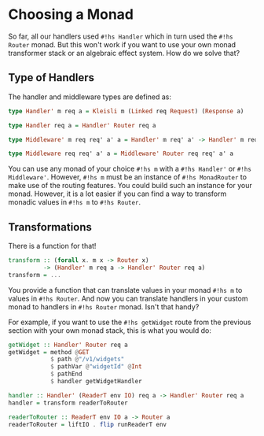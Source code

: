 # Choosing a Monad
So far, all our handlers used `#!hs Handler` which in turn used the `#!hs Router` monad. But this won't work if you want
to use your own monad transformer stack or an algebraic effect system. How do we solve that?

## Type of Handlers
The handler and middleware types are defined as:

```hs
type Handler' m req a = Kleisli m (Linked req Request) (Response a)

type Handler req a = Handler' Router req a

type Middleware' m req req' a' a = Handler' m req' a' -> Handler' m req a

type Middleware req req' a' a = Middleware' Router req req' a' a
```

You can use any monad of your choice `#!hs m` with a `#!hs Handler'` or `#!hs Middleware'`. However, `#!hs m` must be an
instance of `#!hs MonadRouter` to make use of the routing features. You could build such an instance for your
monad. However, it is a lot easier if you can find a way to transform monadic values in `#!hs m` to `#!hs Router`.

## Transformations
There is a function for that!

```hs
transform :: (forall x. m x -> Router x)
          -> (Handler' m req a -> Handler' Router req a)
transform = ...
```

You provide a function that can translate values in your monad `#!hs m` to values in `#!hs Router`. And now you can
translate handlers in your custom monad to handlers in `#!hs Router` monad. Isn't that handy?

For example, if you want to use the `#!hs getWidget` route from the previous section with your own monad stack, this is
what you would do:

```hs
getWidget :: Handler' Router req a
getWidget = method @GET
            $ path @"/v1/widgets"
            $ pathVar @"widgetId" @Int
            $ pathEnd
            $ handler getWidgetHandler

handler :: Handler' (ReaderT env IO) req a -> Handler' Router req a
handler = transform readerToRouter

readerToRouter :: ReaderT env IO a -> Router a
readerToRouter = liftIO . flip runReaderT env
```
